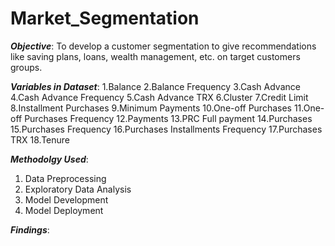 # Market_Segmentation

**_Objective_**: To develop a customer segmentation to give recommendations like saving plans, loans, wealth management, etc. on target customers groups.

**_Variables in Dataset_**:
1.Balance
2.Balance Frequency
3.Cash Advance
4.Cash Advance Frequency
5.Cash Advance TRX
6.Cluster
7.Credit Limit
8.Installment Purchases
9.Minimum Payments
10.One-off Purchases
11.One-off Purchases Frequency
12.Payments
13.PRC Full payment
14.Purchases
15.Purchases Frequency
16.Purchases Installments Frequency
17.Purchases TRX
18.Tenure

**_Methodolgy Used_**:
1. Data Preprocessing
2. Exploratory Data Analysis
3. Model Development
4. Model Deployment

**_Findings_**:

